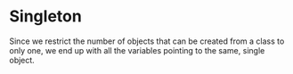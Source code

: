# Singleton

Since we restrict the number of objects that can be created from a class to only one, we end up with all the variables pointing to the same, single object.